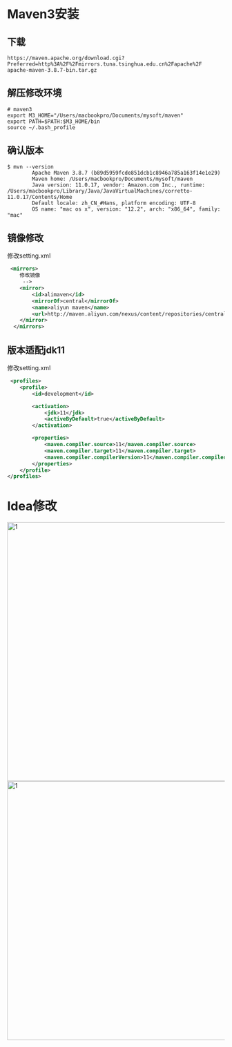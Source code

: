 # Maven3安装

## 下载
```text
https://maven.apache.org/download.cgi?Preferred=http%3A%2F%2Fmirrors.tuna.tsinghua.edu.cn%2Fapache%2F
apache-maven-3.8.7-bin.tar.gz	
```

## 解压修改环境
```text
# maven3
export M3_HOME="/Users/macbookpro/Documents/mysoft/maven"
export PATH=$PATH:$M3_HOME/bin
source ~/.bash_profile
```

## 确认版本
```text
$ mvn --version
        Apache Maven 3.8.7 (b89d5959fcde851dcb1c8946a785a163f14e1e29)
        Maven home: /Users/macbookpro/Documents/mysoft/maven
        Java version: 11.0.17, vendor: Amazon.com Inc., runtime: /Users/macbookpro/Library/Java/JavaVirtualMachines/corretto-11.0.17/Contents/Home
        Default locale: zh_CN_#Hans, platform encoding: UTF-8
        OS name: "mac os x", version: "12.2", arch: "x86_64", family: "mac"
```

## 镜像修改
修改setting.xml
```xml
 <mirrors>
    修改镜像
     -->
    <mirror>
        <id>alimaven</id>
        <mirrorOf>central</mirrorOf>
        <name>aliyun maven</name>
        <url>http://maven.aliyun.com/nexus/content/repositories/central/</url>
    </mirror>
  </mirrors>
```

## 版本适配jdk11
修改setting.xml
```xml
 <profiles>
    <profile>
        <id>development</id>

        <activation>
            <jdk>11</jdk>
            <activeByDefault>true</activeByDefault>
        </activation>

        <properties>
            <maven.compiler.source>11</maven.compiler.source>
            <maven.compiler.target>11</maven.compiler.target>
            <maven.compiler.compilerVersion>11</maven.compiler.compilerVersion>
        </properties>
    </profile>
</profiles>
```

# Idea修改
<img src="mds_sucai/Java/maven_idea_conf1.jpg" alt="1" width="600px"/>
<img src="mds_sucai/Java/maven_idea_conf2.jpg" alt="1" width="600px"/>
